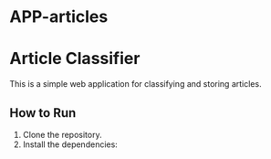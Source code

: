 # APP-articles
# Article Classifier

This is a simple web application for classifying and storing articles. 

## How to Run

1. Clone the repository.
2. Install the dependencies:
